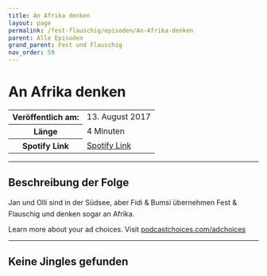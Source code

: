 ```yaml
---
title: An Afrika denken
layout: page
permalink: /fest-flauschig/episoden/An-Afrika-denken
parent: Alle Episoden
grand_parent: Fest und Flauschig
nav_order: 59
---
```


# An Afrika denken
<table class="resp-table dcf-table dcf-table-responsive dcf-table-bordered dcf-table-striped dcf-w-100%">
                    <tbody>
                        <tr>
                            <th scope="row">Veröffentlich am:</th>
                            <td data-label="Veröffentlich am:">13. August 2017</td>
                        </tr>
                        <tr>
                            <th scope="row">Länge </th>
                            <td data-label="Länge ">4 Minuten</td>
                        </tr><tr>
                                <th scope="row">Spotify Link</th>
                                <td data-label="Spotify Link"><a href="https://open.spotify.com/episode/2qva9i4W88CPK7KAhuDIVG">Spotify Link</a></td>
                            </tr></tbody>
                </table>

***

## Beschreibung der Folge

<div>
Jan und Olli sind in der Südsee, aber Fidi &amp; Bumsi übernehmen Fest &amp; Flauschig und denken sogar an Afrika.<p> </p><p>Learn more about your ad choices. Visit <a href="https://podcastchoices.com/adchoices">podcastchoices.com/adchoices</a></p>  
</div>

***

## Keine Jingles gefunden